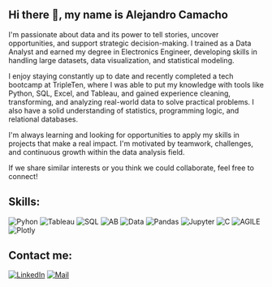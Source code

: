 ## Hi there 👋, my name is Alejandro Camacho

I'm passionate about data and its power to tell stories, uncover opportunities, and support strategic decision-making. I trained as a Data Analyst and earned my degree in Electronics Engineer, developing skills in handling large datasets, data visualization, and statistical modeling.

I enjoy staying constantly up to date and recently completed a tech bootcamp at TripleTen, where I was able to put my knowledge with tools like Python, SQL, Excel, and Tableau, and gained experience cleaning, transforming, and analyzing real-world data to solve practical problems. I also have a solid understanding of statistics, programming logic, and relational databases.

I'm always learning and looking for opportunities to apply my skills in projects that make a real impact. I'm motivated by teamwork, challenges, and continuous growth within the data analysis field.

If we share similar interests or you think we could collaborate, feel free to connect!

## Skills:
![Pyhon](https://img.shields.io/badge/Python-8A2BE2)
![Tableau](https://img.shields.io/badge/Tableau-8A2BE2)
![SQL](https://img.shields.io/badge/SQL-8A2BE2)
![AB](https://img.shields.io/badge/AB_Test-8A2BE2)
![Data](https://img.shields.io/badge/Data_Analysis-8A2BE2)
![Pandas](https://img.shields.io/badge/Pandas-8A2BE2)
![Jupyter](https://img.shields.io/badge/Jupyter_Notebook-8A2BE2)
![C](https://img.shields.io/badge/C_Programming-8A2BE2)
![AGILE](https://img.shields.io/badge/Agile-8A2BE2)
![Plotly](https://img.shields.io/badge/Plotly-8A2BE2)

## Contact me: 
[![LinkedIn](https://img.shields.io/badge/LinkedIn-8A2BE2)](https://www.linkedin.com/in/alejandro-camacho-quezada/)
[![Mail](https://img.shields.io/badge/Gmail-8A2BE2)](ajcamachoquezada@gmail.com)
